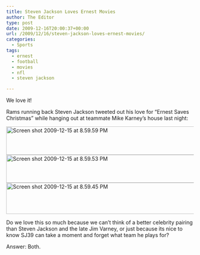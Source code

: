 ```yaml
---
title: Steven Jackson Loves Ernest Movies
author: The Editor
type: post
date: 2009-12-16T20:00:37+00:00
url: /2009/12/16/steven-jackson-loves-ernest-movies/
categories:
  - Sports
tags:
  - ernest
  - football
  - movies
  - nfl
  - steven jackson

---
```

We love it!

Rams running back Steven Jackson tweeted out his love for &#8220;Ernest Saves Christmas&#8221; while hanging out at teammate Mike Karney&#8217;s house last night:

[<img class="aligncenter size-full wp-image-2563" title="Screen shot 2009-12-15 at 8.59.59 PM" src="http://punchingkitty.com/wp-content/uploads/2009/12/Screen-shot-2009-12-15-at-8.59.59-PM.png" alt="Screen shot 2009-12-15 at 8.59.59 PM" width="575" height="76" srcset="http://media.punchingkitty.com/wordpress/2009/12/Screen-shot-2009-12-15-at-8.59.59-PM.png 575w, http://media.punchingkitty.com/wordpress/2009/12/Screen-shot-2009-12-15-at-8.59.59-PM-300x39.png 300w" sizes="(max-width: 575px) 100vw, 575px" />][1][<img class="aligncenter size-full wp-image-2564" title="Screen shot 2009-12-15 at 8.59.53 PM" src="http://punchingkitty.com/wp-content/uploads/2009/12/Screen-shot-2009-12-15-at-8.59.53-PM.png" alt="Screen shot 2009-12-15 at 8.59.53 PM" width="575" height="75" srcset="http://media.punchingkitty.com/wordpress/2009/12/Screen-shot-2009-12-15-at-8.59.53-PM.png 575w, http://media.punchingkitty.com/wordpress/2009/12/Screen-shot-2009-12-15-at-8.59.53-PM-300x39.png 300w" sizes="(max-width: 575px) 100vw, 575px" />][2][<img class="aligncenter size-full wp-image-2565" title="Screen shot 2009-12-15 at 8.59.45 PM" src="http://punchingkitty.com/wp-content/uploads/2009/12/Screen-shot-2009-12-15-at-8.59.45-PM.png" alt="Screen shot 2009-12-15 at 8.59.45 PM" width="575" height="84" srcset="http://media.punchingkitty.com/wordpress/2009/12/Screen-shot-2009-12-15-at-8.59.45-PM.png 575w, http://media.punchingkitty.com/wordpress/2009/12/Screen-shot-2009-12-15-at-8.59.45-PM-300x43.png 300w" sizes="(max-width: 575px) 100vw, 575px" />][3]

Do we love this so much because we can&#8217;t think of a better celebrity pairing than Steven Jackson and the late Jim Varney, or just because its nice to know SJ39 can take a moment and forget what team he plays for?

Answer: Both.

 [1]: http://punchingkitty.com/wp-content/uploads/2009/12/Screen-shot-2009-12-15-at-8.59.59-PM.png
 [2]: http://punchingkitty.com/wp-content/uploads/2009/12/Screen-shot-2009-12-15-at-8.59.53-PM.png
 [3]: http://punchingkitty.com/wp-content/uploads/2009/12/Screen-shot-2009-12-15-at-8.59.45-PM.png